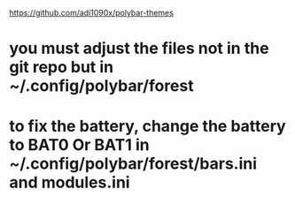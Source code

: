 https://github.com/adi1090x/polybar-themes

# you must adjust the files not in the git repo but in ~/.config/polybar/forest

# to fix the battery, change the battery to BAT0 Or BAT1 in ~/.config/polybar/forest/bars.ini and modules.ini
